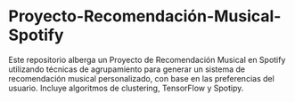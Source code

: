 # Proyecto-Recomendación-Musical-Spotify
Este repositorio alberga un Proyecto de Recomendación Musical en Spotify utilizando técnicas de agrupamiento para generar un sistema de recomendación musical personalizado, con base en las preferencias del usuario. Incluye algoritmos de clustering, TensorFlow y Spotipy.
